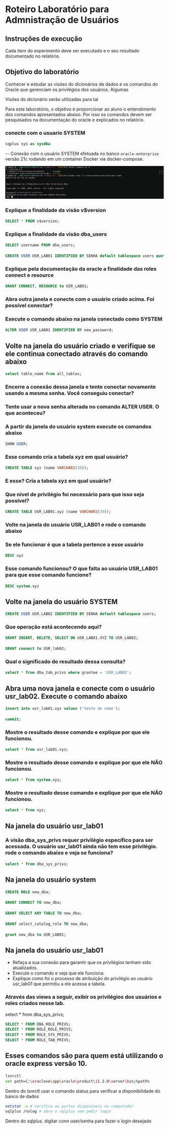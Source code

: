 # Roteiro Laboratório para Admnistração de Usuários

## Instruções de execução

Cada item do experimento deve ser executado e o seu resultado documentado no relatório.

## Objetivo do laboratório

Conhecer e estudar as visões do dicionários de dados e os comandos do Oracle que gerenciam os privilégios dos usuários. Algumas

Visões do dicionário serão utilizadas para tal

Para este laboratório, o objetivo é proporcionar ao aluno o entendimento dos comandos apresentados abaixo. Por isso os comandos devem ser pesquisados na documentação do oracle e explicados no relatório.

### conecte com o usuario SYSTEM

```sql
sqplus sys as sysdba
```

-- Conexão com o usuário SYSTEM efetuada no banco `oracle-enterprise` versão 21c rodando em um container Docker via docker-compose.

![img1](/assignments/dba/img/1_connect_sysdba.png)

### Explique a finalidade da visão v$version

```sql
SELECT * FROM v$version;
```

### Explique a finalidade da visão dba_users

```sql
SELECT username FROM dba_users;

CREATE USER USR_LAB01 IDENTIFIED BY SENHA default tablespace users quota unlimited on users; 
```

### Explique pela documentação da oracle a finalidade das roles connect e resource

```sql
GRANT CONNECT, RESOURCE to USR_LAB01;
```

### Abra outra janela e conecte com o usuário criado acima. Foi possível conectar?

### Execute o comando abaixo na janela conectado como SYSTEM

```sql
ALTER USER USR_LAB01 IDENTIFIED BY new_password;
```

## Volte na janela do usuário criado e verifique se ele continua conectado através do comando abaixo

```sql
select table_name from all_tables;
```

### Encerre a conexão dessa janela e tente conectar novamente usando a mesma senha. Você conseguiu conectar?

### Tente usar a nova senha alterada no comando ALTER USER. O que aconteceu?

### A partir da janela do usuário system execute os comandos abaixo

```sql
SHOW USER;
```

### Esse comando cria a tabela xyz em qual usuário?

```sql
CREATE TABLE xyz (name VARCHAR2(30));
```

### E esse? Cria a tabela xyz em qual usuário?

### Que nível de privilégio foi necessário para que isso seja possível?

```sql
CREATE TABLE USR_LAB01.xyz (name VARCHAR2(30));
```

### Volte na janela do usuário USR_LAB01 e rode o comando abaixo

### Se ele funcionar é que a tabela pertence a esse usuário

```sql
DESC xyz 
```

### Esse comando funcionou? O que falta ao usuário USR_LAB01 para que esse comando funcione?

```sql
DESC system.xyz
```

## Volte na janela do usuário SYSTEM

```sql
CREATE USER USR_LAB02 IDENTIFIED BY SENHA default tablespace users;
```

### Que operação está acontecendo aqui?

```sql
GRANT INSERT, DELETE, SELECT ON USR_LAB01.XYZ TO USR_LAB02;

GRANT connect to USR_lab02;
```

### Qual o significado do resultado dessa consulta?

```sql
select * from dba_tab_privs where grantee = 'USR_LAB02';
```

## Abra uma nova janela e conecte com o usuário usr_lab02. Execute o comando abaixo

```sql
insert into usr_lab01.xyz values ('teste de nome');

commit;
```

### Mostre o resultado desse comando e explique por que ele funcionou.

```sql
select * from usr_lab01.xyz;
```

### Mostre o resultado desse comando e explique por que ele NÃO funcionou.

```sql
select * from system.xyz;
```

### Mostre o resultado desse comando e explique por que ele NÃO funcionou.

```sql
select * from xyz;
```

## Na janela do usuário usr_lab01

### A visão dba_sys_privs requer privilégio específico para ser acessada. O usuário usr_lab01 ainda não tem esse privilégio. rode o comando abaixo e veja se funciona?

```sql
select * from dba_sys_privs;
```

## Na janela do usuário system

```sql
CREATE ROLE new_dba;

GRANT CONNECT TO new_dba;

GRANT SELECT ANY TABLE TO new_dba;

GRANT select_catalog_role TO new_dba;

grant new_dba to USR_LAB01;
```

## Na janela do usuário usr_lab01

- Refaça a sua conexão para garantir que os privilégios tenham sido atualizados.
- Execute o comando e veja que ele funciona.
- Explique como foi o processo de atribuição do privilégio ao usuário usr_lab01 que permitiu a ele acessa a tabela.

### Através das views a seguir, exibir os privilégios dos usuários e roles criados nesse lab.
select * from dba_sys_privs;

```sql
SELECT * FROM DBA_ROLE_PRIVS;
SELECT * FROM ROLE_ROLE_PRIVS;
SELECT * FROM ROLE_SYS_PRIVS;
SELECT * FROM ROLE_TAB_PRIVS;
```

## Esses comandos são para quem está utilizando o oracle express versão 10.

```bash
lsnrctl
set path=C:\oraclexe\app\oracle\product\11.2.0\server\bin;%path%
```

Dentro do lsnrctl usar o comando status para verificar a disponibilidade do banco de dados

```bash
netstat -a # verifica as portas disponíveis no computador
sqlplus /nolog # abre o sqlplus sem pedir login
```

Dentro do sqlplus, digitar conn user/senha para fazer o login desejado
